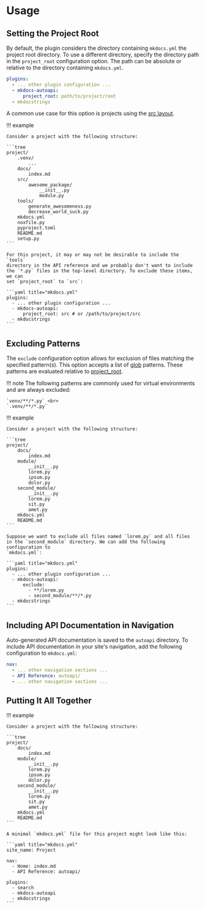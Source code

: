 # Usage

## Setting the Project Root

By default, the plugin considers the directory containing `mkdocs.yml` the
project root directory. To use a different directory, specify the directory
path in the `project_root` configuration option. The path can be absolute or
relative to the directory containing `mkdocs.yml`.

```yaml
plugins:
  - ... other plugin configuration ...
  - mkdocs-autoapi:
      project_root: path/to/project/root
  - mkdocstrings
```

A common use case for this option is projects using the
[src layout](https://packaging.python.org/en/latest/discussions/src-layout-vs-flat-layout/).

!!! example

    Consider a project with the following structure:

    ```tree
    project/
        .venv/
            ...
        docs/
            index.md
        src/
            awesome_package/
                __init__.py
                module.py
        tools/
            generate_awesomeness.py
            decrease_world_suck.py
        mkdocs.yml
        noxfile.py
        pyproject.toml
        README.md
        setup.py
    ```

    For this project, it may or may not be desirable to include the `tools`
    directory in the API reference and we probably don't want to include
    the `*.py` files in the top-level directory. To exclude these items, we can
    set `project_root` to `src`:

    ```yaml title="mkdocs.yml"
    plugins:
      - ... other plugin configuration ...
      - mkdocs-autoapi:
          project_root: src # or /path/to/project/src
      - mkdocstrings
    ```

## Excluding Patterns

The `exclude` configuration option allows for exclusion of files matching the
specified pattern(s). This option accepts a list of
[glob](https://man7.org/linux/man-pages/man7/glob.7.html) patterns. These
patterns are evaluated relative to [project_root](#setting-the-project-root).

!!! note
    The following patterns are commonly used for virtual environments and are
    always excluded:

    `venv/**/*.py` <br>
    `.venv/**/*.py`

!!! example

    Consider a project with the following structure:

    ```tree
    project/
        docs/
            index.md
        module/
            __init__.py
            lorem.py
            ipsum.py
            dolor.py
        second_module/
            __init__.py
            lorem.py
            sit.py
            amet.py
        mkdocs.yml
        README.md
    ```

    Suppose we want to exclude all files named `lorem.py` and all files
    in the `second_module` directory. We can add the following configuration to
    `mkdocs.yml`:

    ```yaml title="mkdocs.yml"
    plugins:
      - ... other plugin configuration ...
      - mkdocs-autoapi:
          exclude:
            - **/lorem.py
            - second_module/**/*.py
      - mkdocstrings
    ```

## Including API Documentation in Navigation

Auto-generated API documentation is saved to the `autoapi` directory. To include
API documentation in your site's navigation, add the following configuration to
`mkdocs.yml`:

```yaml title="mkdocs.yml"
nav:
  - ... other navigation sections ...
  - API Reference: autoapi/
  - ... other navigation sections ...
```

## Putting It All Together

!!! example

    Consider a project with the following structure:

    ```tree
    project/
        docs/
            index.md
        module/
            __init__.py
            lorem.py
            ipsum.py
            dolor.py
        second_module/
            __init__.py
            lorem.py
            sit.py
            amet.py
        mkdocs.yml
        README.md
    ```

    A minimal `mkdocs.yml` file for this project might look like this:

    ```yaml title="mkdocs.yml"
    site_name: Project

    nav:
      - Home: index.md
      - API Reference: autoapi/

    plugins:
      - search
      - mkdocs-autoapi
      - mkdocstrings
    ```


